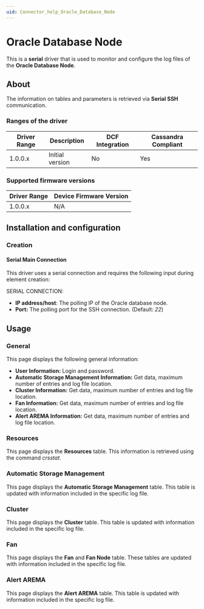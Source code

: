 ```yaml
---
uid: Connector_help_Oracle_Database_Node
---
```


# Oracle Database Node

This is a **serial** driver that is used to monitor and configure the log files of the **Oracle Database Node**.

## About

The information on tables and parameters is retrieved via **Serial SSH** communication.

### Ranges of the driver

| **Driver Range** | **Description** | **DCF Integration** | **Cassandra Compliant** |
|------------------|-----------------|---------------------|-------------------------|
| 1.0.0.x          | Initial version | No                  | Yes                     |

### Supported firmware versions

| **Driver Range** | **Device Firmware Version** |
|------------------|-----------------------------|
| 1.0.0.x          | N/A                         |

## Installation and configuration

### Creation

#### Serial Main Connection

This driver uses a serial connection and requires the following input during element creation:

SERIAL CONNECTION:

- **IP address/host**: The polling IP of the Oracle database node.
- **Port:** The polling port for the SSH connection. (Default: *22*)

## Usage

### General

This page displays the following general information:

- **User Information:** Login and password.
- **Automatic Storage Management Information:** Get data, maximum number of entries and log file location.
- **Cluster Information:** Get data, maximum number of entries and log file location.
- **Fan Information:** Get data, maximum number of entries and log file location.
- **Alert AREMA Information:** Get data, maximum number of entries and log file location.

### Resources

This page displays the **Resources** table. This information is retrieved using the command *crsstat*.

### Automatic Storage Management

This page displays the **Automatic Storage Management** table. This table is updated with information included in the specific log file.

### Cluster

This page displays the **Cluster** table. This table is updated with information included in the specific log file.

### Fan

This page displays the **Fan** and **Fan Node** table. These tables are updated with information included in the specific log file.

### Alert AREMA

This page displays the **Alert AREMA** table. This table is updated with information included in the specific log file.
